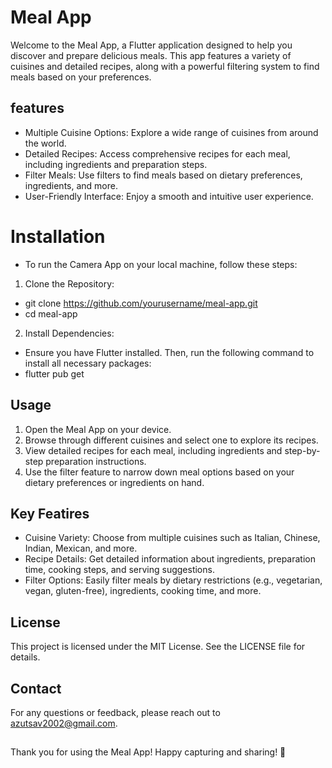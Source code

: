 # Meal App

Welcome to the Meal App, a Flutter application designed to help you discover and prepare delicious meals. This app features a variety of cuisines and detailed recipes, along with a powerful filtering system to find meals based on your preferences.


## features
- Multiple Cuisine Options: Explore a wide range of cuisines from around the world.
- Detailed Recipes: Access comprehensive recipes for each meal, including ingredients and 
  preparation steps.
- Filter Meals: Use filters to find meals based on dietary preferences, ingredients, and more.
- User-Friendly Interface: Enjoy a smooth and intuitive user experience.

# Installation
 - To run the Camera App on your local machine, follow these steps:
1. Clone the Repository:
 - git clone https://github.com/yourusername/meal-app.git
 - cd meal-app

2. Install Dependencies:
 - Ensure you have Flutter installed. Then, run the following command to install all necessary packages:
 - flutter pub get
   

## Usage

1. Open the Meal App on your device.
2. Browse through different cuisines and select one to explore its recipes.
3. View detailed recipes for each meal, including ingredients and step-by-step preparation instructions.
4. Use the filter feature to narrow down meal options based on your dietary preferences or ingredients on hand.

## Key Featires
- Cuisine Variety: Choose from multiple cuisines such as Italian, Chinese, Indian, Mexican, and more.
- Recipe Details: Get detailed information about ingredients, preparation time, cooking steps, and serving suggestions.
- Filter Options: Easily filter meals by dietary restrictions (e.g., vegetarian, vegan, gluten-free), ingredients, cooking time, and more.



## License
This project is licensed under the MIT License. See the LICENSE file for details.

## Contact
For any questions or feedback, please reach out to azutsav2002@gmail.com.

##
Thank you for using the Meal App! Happy capturing and sharing! 📸
